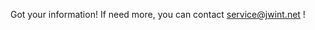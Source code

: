 Got your information! If need more, you can contact [service@jwint.net](mailto:service@jwint.net?subject=Get_Plan_detail) !
